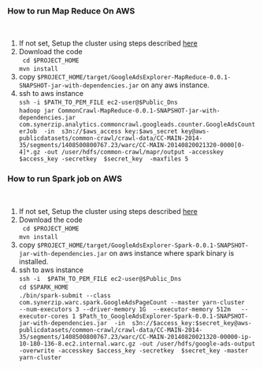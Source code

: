 <h3> How to run Map Reduce On AWS</h3><br/>

<ol>
<li>If not set, Setup the cluster using steps described <a href="https://github.com/Synerzip/CommonCrawl-BigData-Experiment/blob/master/aws_setup.md">here</a>  </li>
<li>Download the code <br/>
<code> cd $PROJECT_HOME </code><br/>
<code>mvn install</code><br/>
</li>
<li>
copy <code>$PROJECT_HOME/target/GoogleAdsExplorer-MapReduce-0.0.1-SNAPSHOT-jar-with-dependencies.jar</code> on any aws instance.
</li>

<li>ssh to aws instance <br/>
 <code>ssh -i $PATH_TO_PEM_FILE ec2-user@$Public_Dns </code><br/>
<code>hadoop jar CommonCrawl-MapReduce-0.0.1-SNAPSHOT-jar-with-dependencies.jar com.synerzip.analytics.commoncrawl.googleads.counter.GoogleAdsCounterJob  -in  s3n://$aws_access key:$aws_secret key@aws-publicdatasets/common-crawl/crawl-data/CC-MAIN-2014-35/segments/1408500800767.23/warc/CC-MAIN-20140820021320-0000[0-4]*.gz -out /user/hdfs/common-crawl/mapr/output -accesskey $access_key -secretkey  $secret_key  -maxfiles 5</code><br /></li>
</ol>


<h3> How to run Spark job on AWS</h3><br/>

<ol>
<li>If not set, Setup the cluster using steps described <a href="https://github.com/Synerzip/CommonCrawl-BigData-Experiment/blob/master/aws_setup.md">here</a>  </li>
<li>Download the code <br/>
<code> cd $PROJECT_HOME </code><br/>
<code>mvn install</code><br/>
</li>
<li>
copy <code>$PROJECT_HOME/target/GoogleAdsExplorer-Spark-0.0.1-SNAPSHOT-jar-with-dependencies.jar</code> on aws instance where spark binary is installed.
</li>
<li>ssh to aws instance <br/>
    <code>ssh -i  $PATH_TO_PEM_FILE ec2-user@$Public_Dns </code><br/>
    <code>cd $SPARK_HOME </code><br/>
    <code>./bin/spark-submit --class  com.synerzip.warc.spark.GoogleAdsPageCount --master yarn-cluster   --num-executors 3 --driver-memory 1G  --executor-memory 512m   --executor-cores 1 $Path_to_GoogleAdsExplorer-Spark-0.0.1-SNAPSHOT-jar-with-dependencies.jar  -in  s3n://$access_key:$secret_key@aws-publicdatasets/common-crawl/crawl-data/CC-MAIN-2014-35/segments/1408500800767.23/warc/CC-MAIN-20140820021320-00000-ip-10-180-136-8.ec2.internal.warc.gz -out /user/hdfs/google-ads-output -overwrite -accesskey $access_key -secretkey  $secret_key -master yarn-cluster</code></li>
</ol>
